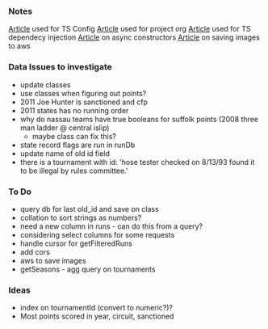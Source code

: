 ### Notes

[Article](https://www.section.io/engineering-education/how-to-use-typescript-with-nodejs/) used for TS Config
[Article](https://dev.to/santypk4/bulletproof-node-js-project-architecture-4epf) used for project org
[Article](https://dev.to/vovaspace/dependency-injection-in-typescript-4mbf) used for TS dependecy injection
[Article](https://dev.to/somedood/the-proper-way-to-write-async-constructors-in-javascript-1o8c#:~:text=The%20static%20async%20factory%20function,the%20indirect%20invocation%20of%20constructor%20.) on async constructors
[Article](https://flaviocopes.com/node-aws-s3-upload-image/) on saving images to aws


### Data Issues to investigate
* update classes
* use classes when figuring out points? 
* 2011 Joe Hunter is sanctioned and cfp
* 2011 states has no running order
* why do nassau teams have true booleans for suffolk points (2008 three man ladder @ central islip)
    * maybe class can fix this? 
* state record flags are run in runDb
* update name of old id field
* there is a tournament with id: 'hose tester checked on 8/13/93 found it to be illegal by rules committee.'

### To Do

* query db for last old_id and save on class
* collation to sort strings as numbers?
* need a new column in runs - can do this from a query? 
* considering select columns for some requests
* handle cursor for getFilteredRuns
* add cors
* aws to save images
* getSeasons - agg query on tournaments

### Ideas
* index on tournamentId (convert to numeric?)?
* Most points scored in year, circuit, sanctioned


